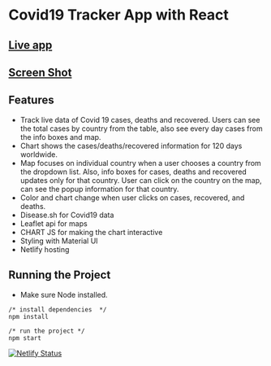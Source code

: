 # Covid19 Tracker App with React 

## [Live app](https:///)

## [Screen Shot](https://github.com/YashAgarwalDev/Covid-19-Tracker-2/blob/main/Screenshot%20(16).png)

## Features

- Track live data of Covid 19 cases, deaths and recovered. Users can see the total cases by country from the table, also see every day cases from the info boxes and map. 
- Chart shows the cases/deaths/recovered information for 120 days worldwide. 
- Map focuses on individual country when a user chooses a country from the dropdown list. Also, info boxes for cases, deaths and recovered updates only for that country. User can click on the country on the map, can see the popup information for that country.
- Color and chart change when user clicks on cases, recovered, and deaths.
- Disease.sh for Covid19 data
- Leaflet api for maps
- CHART JS for making the chart interactive
- Styling with Material UI
- Netlify hosting


## Running the Project

- Make sure Node installed.

```
/* install dependencies  */
npm install

/* run the project */
npm start
```
[![Netlify Status](https://api.netlify.com/api/v1/badges/13980585-ce0c-4a29-91ee-80df386e49ce/deploy-status)](https://app.netlify.com/sites/hungry-ardinghelli-0d119c/deploys)
